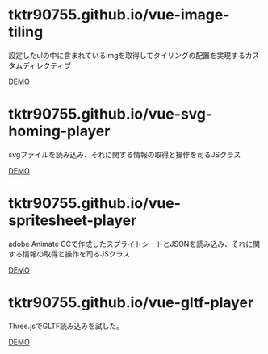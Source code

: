 # tktr90755.github.io/vue-image-tiling 
設定したulの中に含まれているimgを取得してタイリングの配置を実現するカスタムディレクティブ

[DEMO](https://tktr90755.github.io/vue-image-tiling/) 

# tktr90755.github.io/vue-svg-homing-player
svgファイルを読み込み、それに関する情報の取得と操作を司るJSクラス

[DEMO](https://tktr90755.github.io/vue-svg-homing-player/) 

# tktr90755.github.io/vue-spritesheet-player
adobe Animate CCで作成したスプライトシートとJSONを読み込み、それに関する情報の取得と操作を司るJSクラス

[DEMO](https://tktr90755.github.io/vue-spritesheet-player/) 

# tktr90755.github.io/vue-gltf-player
Three.jsでGLTF読み込みを試した。

[DEMO](https://tktr90755.github.io/vue-gltf-player/) 